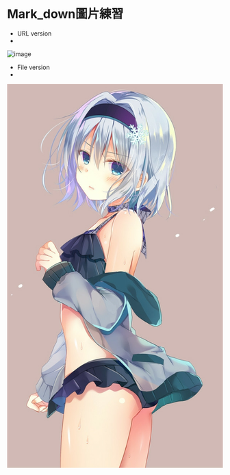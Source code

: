 # Mark_down圖片練習

+ URL version
+ 
![image](https://i.imgur.com/XcwMiXW.jpg)
+ File version
+ 
![image](8e9d5990526af60d645a75146d214222.JPG)
